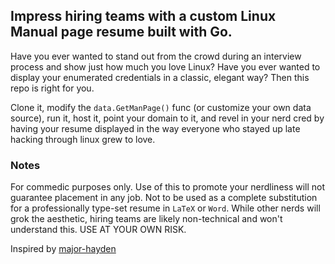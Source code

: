 ## Impress hiring teams with a custom Linux Manual page resume built with Go.

Have you ever wanted to stand out from the crowd during an interview process and show just how much you love Linux? Have you ever wanted to display your enumerated credentials in a classic, elegant way? Then this repo is right for you. 

Clone it, modify the `data.GetManPage()` func (or customize your own data source), run it, host it, point your domain to it, and revel in your nerd cred by having your resume displayed in the way everyone who stayed up late hacking through linux grew to love.

### Notes
For commedic purposes only. Use of this to promote your nerdliness will not guarantee placement in any job. Not to be used as a complete substitution for a professionally type-set resume in `LaTeX` or `Word`. While other nerds will grok the aesthetic, hiring teams are likely non-technical and won't understand this. USE AT YOUR OWN RISK.

Inspired by [major-hayden](https://majorhayden.com/)